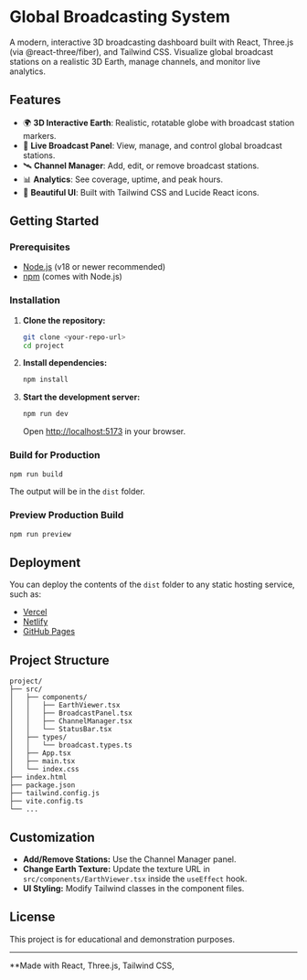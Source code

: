 # Global Broadcasting System

A modern, interactive 3D broadcasting dashboard built with React, Three.js (via @react-three/fiber), and Tailwind CSS. Visualize global broadcast stations on a realistic 3D Earth, manage channels, and monitor live analytics.

## Features

- 🌍 **3D Interactive Earth**: Realistic, rotatable globe with broadcast station markers.
- 📡 **Live Broadcast Panel**: View, manage, and control global broadcast stations.
- 🛰️ **Channel Manager**: Add, edit, or remove broadcast stations.
- 📊 **Analytics**: See coverage, uptime, and peak hours.
- 🎨 **Beautiful UI**: Built with Tailwind CSS and Lucide React icons.

## Getting Started

### Prerequisites

- [Node.js](https://nodejs.org/) (v18 or newer recommended)
- [npm](https://www.npmjs.com/) (comes with Node.js)

### Installation

1. **Clone the repository:**
   ```bash
   git clone <your-repo-url>
   cd project
   ```

2. **Install dependencies:**
   ```bash
   npm install
   ```

3. **Start the development server:**
   ```bash
   npm run dev
   ```
   Open [http://localhost:5173](http://localhost:5173) in your browser.

### Build for Production

```bash
npm run build
```
The output will be in the `dist` folder.

### Preview Production Build

```bash
npm run preview
```

## Deployment

You can deploy the contents of the `dist` folder to any static hosting service, such as:

- [Vercel](https://vercel.com/)
- [Netlify](https://netlify.com/)
- [GitHub Pages](https://pages.github.com/)

## Project Structure

```
project/
├── src/
│   ├── components/
│   │   ├── EarthViewer.tsx
│   │   ├── BroadcastPanel.tsx
│   │   ├── ChannelManager.tsx
│   │   └── StatusBar.tsx
│   ├── types/
│   │   └── broadcast.types.ts
│   ├── App.tsx
│   ├── main.tsx
│   └── index.css
├── index.html
├── package.json
├── tailwind.config.js
├── vite.config.ts
└── ...
```

## Customization

- **Add/Remove Stations:** Use the Channel Manager panel.
- **Change Earth Texture:** Update the texture URL in `src/components/EarthViewer.tsx` inside the `useEffect` hook.
- **UI Styling:** Modify Tailwind classes in the component files.

## License

This project is for educational and demonstration purposes.

---

**Made with React, Three.js, Tailwind CSS,